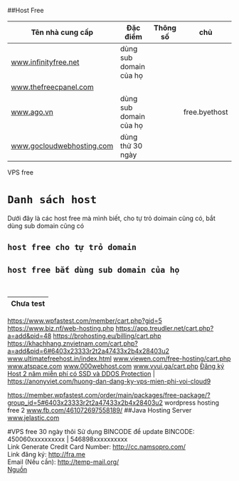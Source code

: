 ##Host Free 

| Tên nhà cung cấp| Đặc điểm | Thông số | chủ |
|-----------------|----------|----------|-----|
www.infinityfree.net        | dùng sub domain của họ  | |               |
www.thefreecpanel.com       |                         | |               |
www.ago.vn                  | dùng sub domain của họ  | | free.byethost |
www.gocloudwebhosting.com | dùng thử 30 ngày        | |

VPS free

# `Danh sách host`
Dưới đây là các host free mà mình biết, cho tự trỏ doimain cũng có, bắt dùng sub domain cũng có
## `host free cho tự trỏ domain`
## `host free bắt dùng sub domain của họ`
<br>



|Chưa test|
|---------|
https://www.wpfastest.com/member/cart.php?gid=5
https://www.biz.nf/web-hosting.php
https://app.treudler.net/cart.php?a=add&pid=48
https://brohosting.eu/billing/cart.php
https://khachhang.znvietnam.com/cart.php?a=add&pid=6#6403x23333r2t2a47433x2b4x28403u2
www.ultimatefreehost.in/index.html
www.viewen.com/free-hosting/cart.php
www.atspace.com
www.000webhost.com
www.vvui.ga/cart.php
[Đăng ký Host 2 năm miễn phí có SSD và DDOS Protection](https://anonyviet.com/dang-ky-host-2-nam-mien-phi-co-ssd-va-ddos-protection) |
https://anonyviet.com/huong-dan-dang-ky-vps-mien-phi-voi-cloud9

https://member.wpfastest.com/order/main/packages/free-package/?group_id=5#6403x23333r2t2a47433x2b4x28403u2  wordpress hosting free 2 www.fb.com/461072697558189/
##Java Hosting Server
www.jelastic.com

#VPS free 30 ngày thôi
Sử dụng BINCODE để update
BINCODE: 450060xxxxxxxxxx | 546898xxxxxxxxxx <br>
Link Generate Credit Card Number: http://cc.namsopro.com/ <br>
Link đăng ký: http://fra.me <br>
Email (Nếu cần): http://temp-mail.org/ <br>
[Nguồn](https://www.fb.com/462717304060395/)
